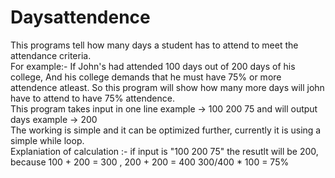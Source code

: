 # Daysattendence
This programs tell how many days a student has to attend to meet the attendance criteria.
<br>
For example:- If John's had attended 100 days out of 200 days of his college, And his college demands that he must have 75% or more attendence atleast.
So this program will show how many more days will john have to attend to have 75% attendence.
<br>
This program takes input in one line example -> 100 200 75
and will output days example -> 200
<br>
The working is simple and it can be optimized further, currently it is using a simple while loop.
<br>
Explaniation of calculation :- if input is "100 200 75" the resutlt will be 200,
because 100 + 200 = 300 , 200 + 200 = 400
        300/400 * 100 = 75%
